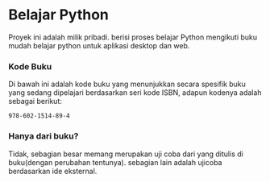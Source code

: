 # Belajar Python

Proyek ini adalah milik pribadi. berisi proses belajar Python mengikuti buku 
mudah belajar python untuk aplikasi desktop dan web.
  
### Kode Buku
Di bawah ini adalah kode buku yang menunjukkan secara spesifik buku yang sedang dipelajari 
berdasarkan seri kode ISBN, adapun kodenya adalah sebagai berikut:  
```
978-602-1514-89-4
```
### Hanya dari buku?
Tidak, sebagian besar memang merupakan uji coba dari yang ditulis di buku(dengan perubahan tentunya). sebagian lain adalah ujicoba berdasarkan ide eksternal.
